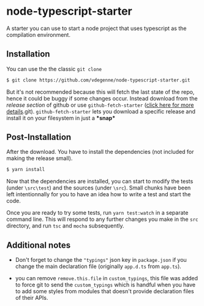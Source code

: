 # node-typescript-starter

A starter you can use to start a node project that uses typescript as the compilation environment.

## Installation

You can use the the classic `git clone`
```bash
$ git clone https://github.com/vdegenne/node-typescript-starter.git
```

But it's not recommended because this will fetch the last state of the repo, hence it could be buggy if some changes occur. Instead download from the *release section* of github or use `github-fetch-starter` ([click here for more details](https://github.com/vdegenne/github-fetch-starter).git). `github-fetch-starter` lets you download a specific release and install it on your filesystem in just a **\*snap\***

## Post-Installation

After the download. You have to install the dependencies (not included for making the release small).

```bash
$ yarn install
```

Now that the dependencies are installed, you can start to modify the tests (under `\src\test`) and the sources (under `\src`). Small chunks have been left intentionnally for you to have an idea how to write a test and start the code.

Once you are ready to try some tests, run `yarn test:watch` in a separate command line. This will respond to any further changes you make in the `src` directory, and run `tsc` and `mocha` subsequently.

## Additional notes

- Don't forget to change the `"typings"` json key in `package.json` if you change the main declaration file (originally `app.d.ts` from `app.ts`).

- you can remove `remove.this.file` in `custom_typings`, this file was added to force git to send the `custom_typings` which is handful when you have to add some styles from modules that doesn't provide declaration files of their APIs.

